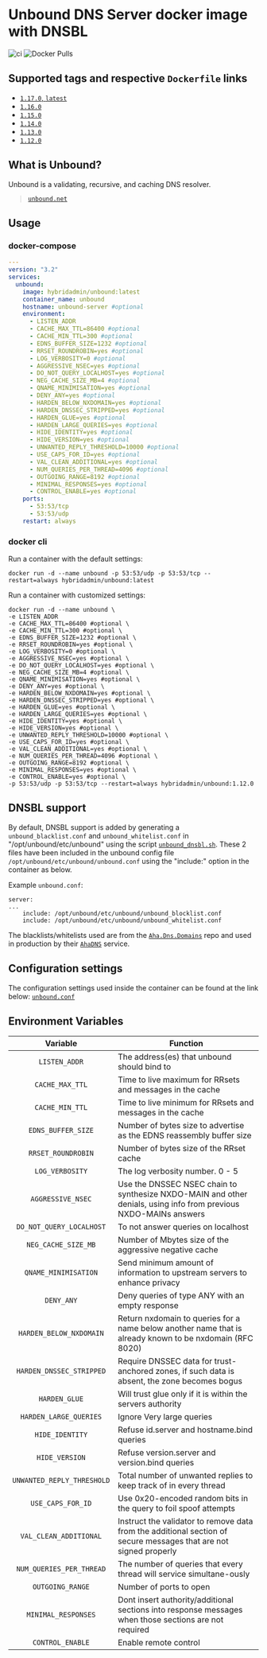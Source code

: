 # Unbound DNS Server docker image with DNSBL

![ci](https://github.com/hybridadmin/docker-unbound/workflows/ci/badge.svg?branch=main) ![Docker Pulls](https://img.shields.io/docker/pulls/hybridadmin/unbound)

## Supported tags and respective `Dockerfile` links

- [`1.17.0`, `latest`](https://github.com/hybridadmin/docker-unbound/tree/main/1.14.0/Dockerfile)
- [`1.16.0`](https://github.com/hybridadmin/docker-unbound/tree/main/1.16.0/Dockerfile)
- [`1.15.0`](https://github.com/hybridadmin/docker-unbound/tree/main/1.15.0/Dockerfile)
- [`1.14.0`](https://github.com/hybridadmin/docker-unbound/tree/main/1.14.0/Dockerfile)
- [`1.13.0`](https://github.com/hybridadmin/docker-unbound/tree/main/1.13.0/Dockerfile)
- [`1.12.0`](https://github.com/hybridadmin/docker-unbound/tree/main/1.12.0/Dockerfile)

## What is Unbound?

Unbound is a validating, recursive, and caching DNS resolver.
> [`unbound.net`](https://unbound.net/)

## Usage

### docker-compose
```yaml
---
version: "3.2"
services:
  unbound:
    image: hybridadmin/unbound:latest
    container_name: unbound
    hostname: unbound-server #optional
    environment:
      - LISTEN_ADDR
      - CACHE_MAX_TTL=86400 #optional
      - CACHE_MIN_TTL=300 #optional
      - EDNS_BUFFER_SIZE=1232 #optional
      - RRSET_ROUNDROBIN=yes #optional
      - LOG_VERBOSITY=0 #optional
      - AGGRESSIVE_NSEC=yes #optional
      - DO_NOT_QUERY_LOCALHOST=yes #optional
      - NEG_CACHE_SIZE_MB=4 #optional
      - QNAME_MINIMISATION=yes #optional
      - DENY_ANY=yes #optional
      - HARDEN_BELOW_NXDOMAIN=yes #optional
      - HARDEN_DNSSEC_STRIPPED=yes #optional
      - HARDEN_GLUE=yes #optional
      - HARDEN_LARGE_QUERIES=yes #optional
      - HIDE_IDENTITY=yes #optional
      - HIDE_VERSION=yes #optional
      - UNWANTED_REPLY_THRESHOLD=10000 #optional
      - USE_CAPS_FOR_ID=yes #optional
      - VAL_CLEAN_ADDITIONAL=yes #optional
      - NUM_QUERIES_PER_THREAD=4096 #optional
      - OUTGOING_RANGE=8192 #optional
      - MINIMAL_RESPONSES=yes #optional
      - CONTROL_ENABLE=yes #optional
    ports:
      - 53:53/tcp
      - 53:53/udp
    restart: always
```

### docker cli

Run a container with the default settings:

```console
docker run -d --name unbound -p 53:53/udp -p 53:53/tcp --restart=always hybridadmin/unbound:latest
```

Run a container with customized settings:

```console
docker run -d --name unbound \
-e LISTEN_ADDR
-e CACHE_MAX_TTL=86400 #optional \
-e CACHE_MIN_TTL=300 #optional \
-e EDNS_BUFFER_SIZE=1232 #optional \
-e RRSET_ROUNDROBIN=yes #optional \
-e LOG_VERBOSITY=0 #optional \
-e AGGRESSIVE_NSEC=yes #optional \
-e DO_NOT_QUERY_LOCALHOST=yes #optional \
-e NEG_CACHE_SIZE_MB=4 #optional \
-e QNAME_MINIMISATION=yes #optional \
-e DENY_ANY=yes #optional \
-e HARDEN_BELOW_NXDOMAIN=yes #optional \
-e HARDEN_DNSSEC_STRIPPED=yes #optional \
-e HARDEN_GLUE=yes #optional \
-e HARDEN_LARGE_QUERIES=yes #optional \
-e HIDE_IDENTITY=yes #optional \
-e HIDE_VERSION=yes #optional \
-e UNWANTED_REPLY_THRESHOLD=10000 #optional \
-e USE_CAPS_FOR_ID=yes #optional \
-e VAL_CLEAN_ADDITIONAL=yes #optional \
-e NUM_QUERIES_PER_THREAD=4096 #optional \
-e OUTGOING_RANGE=8192 #optional \
-e MINIMAL_RESPONSES=yes #optional \
-e CONTROL_ENABLE=yes #optional \
-p 53:53/udp -p 53:53/tcp --restart=always hybridadmin/unbound:1.12.0
```


## DNSBL support

By default, DNSBL support is added by generating a `unbound_blacklist.conf` and `unbound_whitelist.conf` in "/opt/unbound/etc/unbound" using the script [`unbound_dnsbl.sh`](unbound_dnsbl.sh). These 2 files have been
included in the unbound config file `/opt/unbound/etc/unbound/unbound.conf` using the "include:" option in the container as below.

Example `unbound.conf`:
```
server:
...
    include: /opt/unbound/etc/unbound/unbound_blocklist.conf
    include: /opt/unbound/etc/unbound/unbound_whitelist.conf
```

The blacklists/whitelists used are from the [`Aha.Dns.Domains`](https://github.com/AhaDNS/Aha.Dns.Domains) repo and used in production by their [`AhaDNS`](https://ahadns.com/) service.


## Configuration settings

The configuration settings used inside the container can be found at the link below:
[`unbound.conf`](https://www.nlnetlabs.nl/documentation/unbound/unbound.conf/)


## Environment Variables

| Variable | Function |
| :----: | --- |
| `LISTEN_ADDR` | The address(es) that unbound should bind to |
| `CACHE_MAX_TTL` | Time to live maximum for RRsets and messages in the cache |
| `CACHE_MIN_TTL` | Time to live minimum for RRsets and messages in the cache |
| `EDNS_BUFFER_SIZE` | Number  of bytes size to advertise as the EDNS reassembly buffer size |
| `RRSET_ROUNDROBIN` | Number of bytes size of the RRset cache |
| `LOG_VERBOSITY` | The log verbosity number. 0 - 5 |
| `AGGRESSIVE_NSEC` | Use the DNSSEC NSEC chain to synthesize NXDO-MAIN and other denials, using info from previous NXDO-MAINs answers |
| `DO_NOT_QUERY_LOCALHOST` | To not answer queries on localhost |
| `NEG_CACHE_SIZE_MB` | Number of Mbytes size of the aggressive negative cache |
| `QNAME_MINIMISATION` | Send minimum amount of information to upstream servers to enhance privacy |
| `DENY_ANY` | Deny queries of type ANY with an empty response |
| `HARDEN_BELOW_NXDOMAIN` | Return nxdomain to queries for a name below another name that is already known to be nxdomain (RFC 8020) |
| `HARDEN_DNSSEC_STRIPPED` | Require DNSSEC data for trust-anchored zones, if such data is absent, the zone becomes bogus |
| `HARDEN_GLUE` | Will trust glue only if it is within the servers authority |
| `HARDEN_LARGE_QUERIES` | Ignore Very large queries |
| `HIDE_IDENTITY` | Refuse id.server and hostname.bind queries |
| `HIDE_VERSION` | Refuse version.server and version.bind queries |
| `UNWANTED_REPLY_THRESHOLD` | Total number of unwanted replies to keep track of in every thread |
| `USE_CAPS_FOR_ID` | Use 0x20-encoded random bits in the query to foil spoof attempts |
| `VAL_CLEAN_ADDITIONAL` | Instruct the validator to remove data from the additional section of secure messages that are not signed properly |
| `NUM_QUERIES_PER_THREAD` | The number of queries that every thread will service simultane-ously |
| `OUTGOING_RANGE` | Number of ports to open |
| `MINIMAL_RESPONSES` | Dont insert authority/additional sections into response messages when those sections are not required |
| `CONTROL_ENABLE` | Enable remote control |
